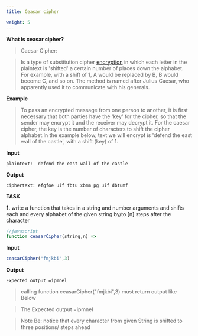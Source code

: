 ```yaml
---
title: Ceasar cipher

weight: 5
---
```



 **What is ceasar cipher?**

> Caesar Cipher: 

> Is a type of substitution cipher  [encryption](https://en.wikipedia.org/wiki/Encryption) in which each letter in the plaintext is 'shifted' a certain number of places down the alphabet. For example, with a shift of 1, A would be replaced by B, B would become C, and so on. The method is named after Julius Caesar, who apparently used it to communicate with his generals.

 **Example** 

>To pass an encrypted message from one person to another, it is first necessary that both parties have the 'key' for the cipher, so that the sender may encrypt it and the receiver may decrypt it. For the caesar cipher, the key is the number of characters to shift the cipher alphabet.In the example below, text we will encrypt is 'defend the east wall of the castle', with a shift (key) of 1.

**Input**

```
plaintext:  defend the east wall of the castle
```

**Output**

```
ciphertext: efgfoe uif fbtu xbmm pg uif dbtumf
```

**TASK**

**1.**
write a function that takes in a string and number arguments and shifts each and every alphabet of the given string by/to [n] steps after the  character

```js
//javascript
function ceasarCipher(string,n) =>
```
**Input**
```js
ceasarCipher("fmjkbi",3)
```
**Output**
```
Expected output =ipmnel
```

>calling function ceasarCipher("fmjkbi",3) must return output like Below

>The Expected output =ipmnel

>Note Be: notice that every character from given String is shifted to three positions/ steps ahead

